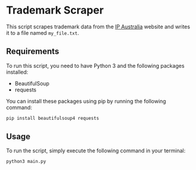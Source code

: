 # Trademark Scraper

This script scrapes trademark data from the [IP Australia](https://www.ipaustralia.gov.au/) website and writes it to a file named `my_file.txt`. 

## Requirements

To run this script, you need to have Python 3 and the following packages installed:
* BeautifulSoup
* requests

You can install these packages using pip by running the following command:
```bash
pip install beautifulsoup4 requests
```

## Usage

To run the script, simply execute the following command in your terminal:
```bash
python3 main.py
```